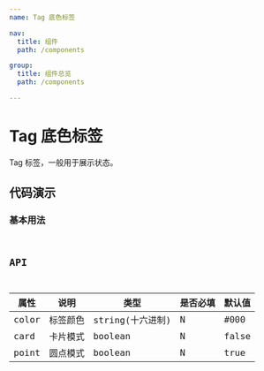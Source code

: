 ```yaml
---
name: Tag 底色标签

nav:
  title: 组件
  path: /components

group:
  title: 组件总览
  path: /components

---
```


# Tag 底色标签

Tag 标签，一般用于展示状态。

## 代码演示

### 基本用法

<code
  src="./demos/index.tsx"
  title="底色标签"
  thumbnail="URL address of thumbnail"
  previewUrl="URL address of preview"
/>

## API

| 属性  | 说明     |     类型 | 是否必填 | 默认值 |
| ---- | -------- | ------- | ------ | ---- |
| color | 标签颜色 | string(十六进制)|N | #000 |
| card | 卡片模式 | boolean |N | false |
| point | 圆点模式 | boolean |N | true |


